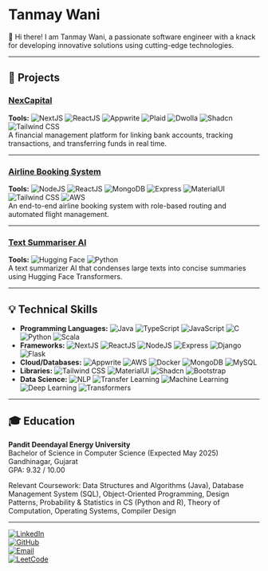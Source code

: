 # Tanmay Wani

👋 Hi there! I am Tanmay Wani, a passionate software engineer with a knack for developing innovative solutions using cutting-edge technologies.

---

## 🚀 Projects

### [NexCapital](https://nex-capital-tt6h.vercel.app)
**Tools:** ![NextJS](https://img.shields.io/badge/NextJS-NextJS-blue?logo=next.js&logoColor=white) ![ReactJS](https://img.shields.io/badge/ReactJS-React-blue?logo=react&logoColor=white) ![Appwrite](https://img.shields.io/badge/Appwrite-Appwrite-blue?logo=appwrite&logoColor=white) ![Plaid](https://img.shields.io/badge/Plaid-Plaid-blue?logo=plaid&logoColor=white) ![Dwolla](https://img.shields.io/badge/Dwolla-Dwolla-blue?logo=dwolla&logoColor=white) ![Shadcn](https://img.shields.io/badge/Shadcn-Shadcn-blue?logo=shadcn&logoColor=white) ![Tailwind CSS](https://img.shields.io/badge/Tailwind%20CSS-Tailwind%20CSS-blue?logo=tailwindcss&logoColor=white)  
A financial management platform for linking bank accounts, tracking transactions, and transferring funds in real time.

---

### [Airline Booking System](http://airline-booking-frontend.s3-website.ap-south-1.amazonaws.com)
**Tools:** ![NodeJS](https://img.shields.io/badge/NodeJS-NodeJS-green?logo=node.js&logoColor=white) ![ReactJS](https://img.shields.io/badge/ReactJS-React-blue?logo=react&logoColor=white) ![MongoDB](https://img.shields.io/badge/MongoDB-MongoDB-green?logo=mongodb&logoColor=white) ![Express](https://img.shields.io/badge/Express-Express-blue?logo=express&logoColor=white) ![MaterialUI](https://img.shields.io/badge/MaterialUI-MaterialUI-blue?logo=material-ui&logoColor=white) ![Tailwind CSS](https://img.shields.io/badge/Tailwind%20CSS-Tailwind%20CSS-blue?logo=tailwindcss&logoColor=white) ![AWS](https://img.shields.io/badge/AWS-AWS-orange?logo=amazonaws&logoColor=white)  
An end-to-end airline booking system with role-based routing and automated flight management.

---

### [Text Summariser AI](https://github.com/TANMAY-WANI/Text-summariser)
**Tools:** ![Hugging Face](https://img.shields.io/badge/Hugging%20Face-Hugging%20Face-blue?logo=huggingface&logoColor=white) ![Python](https://img.shields.io/badge/Python-Python-blue?logo=python&logoColor=white)  
A text summarizer AI that condenses large texts into concise summaries using Hugging Face Transformers.

---

## 💡 Technical Skills

- **Programming Languages:** ![Java](https://img.shields.io/badge/Java-Java-blue?logo=java&logoColor=white) ![TypeScript](https://img.shields.io/badge/TypeScript-TypeScript-blue?logo=typescript&logoColor=white) ![JavaScript](https://img.shields.io/badge/JavaScript-JavaScript-yellow?logo=javascript&logoColor=white) ![C](https://img.shields.io/badge/C-C-orange?logo=c&logoColor=white) ![Python](https://img.shields.io/badge/Python-Python-blue?logo=python&logoColor=white) ![Scala](https://img.shields.io/badge/Scala-Scala-blue?logo=scala&logoColor=white)  
- **Frameworks:** ![NextJS](https://img.shields.io/badge/NextJS-NextJS-blue?logo=next.js&logoColor=white) ![ReactJS](https://img.shields.io/badge/ReactJS-React-blue?logo=react&logoColor=white) ![NodeJS](https://img.shields.io/badge/NodeJS-NodeJS-green?logo=node.js&logoColor=white) ![Express](https://img.shields.io/badge/Express-Express-blue?logo=express&logoColor=white) ![Django](https://img.shields.io/badge/Django-Django-blue?logo=django&logoColor=white) ![Flask](https://img.shields.io/badge/Flask-Flask-blue?logo=flask&logoColor=white)  
- **Cloud/Databases:** ![Appwrite](https://img.shields.io/badge/Appwrite-Appwrite-blue?logo=appwrite&logoColor=white) ![AWS](https://img.shields.io/badge/AWS-AWS-orange?logo=amazonaws&logoColor=white) ![Docker](https://img.shields.io/badge/Docker-Docker-blue?logo=docker&logoColor=white) ![MongoDB](https://img.shields.io/badge/MongoDB-MongoDB-green?logo=mongodb&logoColor=white) ![MySQL](https://img.shields.io/badge/MySQL-MySQL-blue?logo=mysql&logoColor=white)  
- **Libraries:** ![Tailwind CSS](https://img.shields.io/badge/Tailwind%20CSS-Tailwind%20CSS-blue?logo=tailwindcss&logoColor=white) ![MaterialUI](https://img.shields.io/badge/MaterialUI-MaterialUI-blue?logo=material-ui&logoColor=white) ![Shadcn](https://img.shields.io/badge/Shadcn-Shadcn-blue?logo=shadcn&logoColor=white) ![Bootstrap](https://img.shields.io/badge/Bootstrap-Bootstrap-purple?logo=bootstrap&logoColor=white)  
- **Data Science:** ![NLP](https://img.shields.io/badge/NLP-NLP-blue?logo=nature&logoColor=white) ![Transfer Learning](https://img.shields.io/badge/Transfer%20Learning-Transfer%20Learning-blue?logo=learning&logoColor=white) ![Machine Learning](https://img.shields.io/badge/Machine%20Learning-Machine%20Learning-orange?logo=machine-learning&logoColor=white) ![Deep Learning](https://img.shields.io/badge/Deep%20Learning-Deep%20Learning-blue?logo=deep-learning&logoColor=white) ![Transformers](https://img.shields.io/badge/Transformers-Transformers-blue?logo=transformers&logoColor=white)  

---

## 🎓 Education

**Pandit Deendayal Energy University**  
Bachelor of Science in Computer Science (Expected May 2025)  
Gandhinagar, Gujarat  
GPA: 9.32 / 10.00  

Relevant Coursework: Data Structures and Algorithms (Java), Database Management System (SQL), Object-Oriented Programming, Design Patterns, Probability & Statistics in CS (Python and R), Theory of Computation, Operating Systems, Compiler Design

---
[![LinkedIn](https://img.shields.io/badge/LinkedIn-Tanmay%20Wani-blue?logo=linkedin&logoColor=white)](https://linkedin.com/tanmaywani)  
[![GitHub](https://img.shields.io/badge/GitHub-Tanmay%20Wani-black?logo=github&logoColor=white)](https://github.com/TANMAY-WANI)  
[![Email](https://img.shields.io/badge/Email-tanmaywani145@gmail.com-blue?logo=gmail&logoColor=white)](mailto:tanmaywani145@gmail.com)  
[![LeetCode](https://img.shields.io/badge/LeetCode-Tanmay%20Wani-orange?logo=leetcode&logoColor=white)](https://leetcode.com/u/TanmayWani/)
